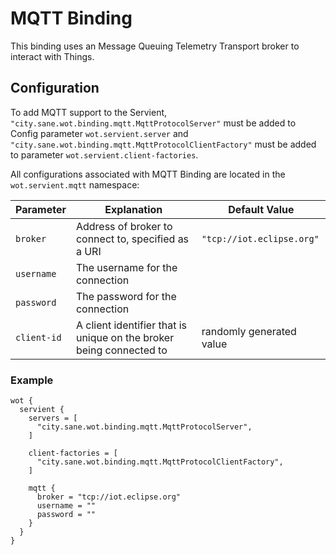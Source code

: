 # MQTT Binding

This binding uses an Message Queuing Telemetry Transport broker to interact with Things.

## Configuration

To add MQTT support to the Servient, `"city.sane.wot.binding.mqtt.MqttProtocolServer"` must be added to Config parameter `wot.servient.server` and
`"city.sane.wot.binding.mqtt.MqttProtocolClientFactory"` must be added to parameter
`wot.servient.client-factories`.

All configurations associated with MQTT Binding are located in the `wot.servient.mqtt` namespace:

| Parameter     | Explanation  | Default Value |
|---------------|---------------|---------------|
| `broker`      | Address of broker to connect to, specified as a URI | `"tcp://iot.eclipse.org"`
| `username`    | The username for the connection | |
| `password`    | The password for the connection | |
| `client-id`   | A client identifier that is unique on the broker being connected to | randomly generated value |

### Example
```hocon
wot {
  servient {
    servers = [
      "city.sane.wot.binding.mqtt.MqttProtocolServer",
    ]

    client-factories = [
      "city.sane.wot.binding.mqtt.MqttProtocolClientFactory",
    ]

    mqtt {
      broker = "tcp://iot.eclipse.org"
      username = ""
      password = ""
    }
  }
}
```